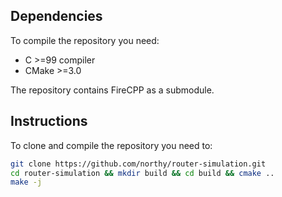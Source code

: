 ## Dependencies

To compile the repository you need:

- C >=99 compiler
- CMake >=3.0

The repository contains FireCPP as a submodule.

## Instructions

To clone and compile the repository you need to:

```sh
git clone https://github.com/northy/router-simulation.git
cd router-simulation && mkdir build && cd build && cmake ..
make -j
```
